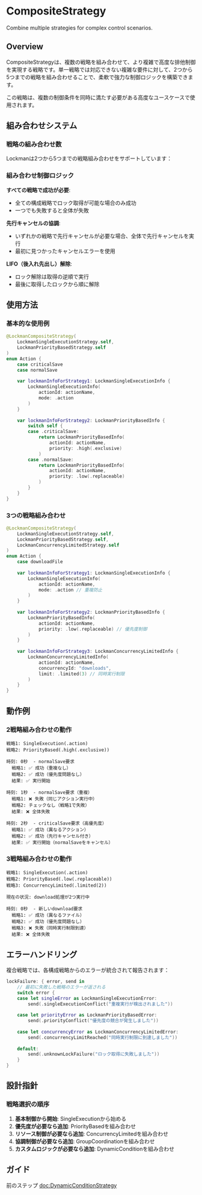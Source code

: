# CompositeStrategy

Combine multiple strategies for complex control scenarios.

## Overview

CompositeStrategyは、複数の戦略を組み合わせて、より複雑で高度な排他制御を実現する戦略です。単一戦略では対応できない複雑な要件に対して、2つから5つまでの戦略を組み合わせることで、柔軟で強力な制御ロジックを構築できます。

この戦略は、複数の制御条件を同時に満たす必要がある高度なユースケースで使用されます。

## 組み合わせシステム

### 戦略の組み合わせ数

Lockmanは2つから5つまでの戦略組み合わせをサポートしています：

### 組み合わせ制御ロジック

**すべての戦略で成功が必要**:
- 全ての構成戦略でロック取得が可能な場合のみ成功
- 一つでも失敗すると全体が失敗

**先行キャンセルの協調**:
- いずれかの戦略で先行キャンセルが必要な場合、全体で先行キャンセルを実行
- 最初に見つかったキャンセルエラーを使用

**LIFO（後入れ先出し）解除**:
- ロック解除は取得の逆順で実行
- 最後に取得したロックから順に解除

## 使用方法

### 基本的な使用例

```swift
@LockmanCompositeStrategy(
    LockmanSingleExecutionStrategy.self,
    LockmanPriorityBasedStrategy.self
)
enum Action {
    case criticalSave
    case normalSave
    
    var lockmanInfoForStrategy1: LockmanSingleExecutionInfo {
        LockmanSingleExecutionInfo(
            actionId: actionName,
            mode: .action
        )
    }
    
    var lockmanInfoForStrategy2: LockmanPriorityBasedInfo {
        switch self {
        case .criticalSave:
            return LockmanPriorityBasedInfo(
                actionId: actionName,
                priority: .high(.exclusive)
            )
        case .normalSave:
            return LockmanPriorityBasedInfo(
                actionId: actionName,
                priority: .low(.replaceable)
            )
        }
    }
}
```

### 3つの戦略組み合わせ

```swift
@LockmanCompositeStrategy(
    LockmanSingleExecutionStrategy.self,
    LockmanPriorityBasedStrategy.self,
    LockmanConcurrencyLimitedStrategy.self
)
enum Action {
    case downloadFile
    
    var lockmanInfoForStrategy1: LockmanSingleExecutionInfo {
        LockmanSingleExecutionInfo(
            actionId: actionName,
            mode: .action // 重複防止
        )
    }
    
    var lockmanInfoForStrategy2: LockmanPriorityBasedInfo {
        LockmanPriorityBasedInfo(
            actionId: actionName,
            priority: .low(.replaceable) // 優先度制御
        )
    }
    
    var lockmanInfoForStrategy3: LockmanConcurrencyLimitedInfo {
        LockmanConcurrencyLimitedInfo(
            actionId: actionName,
            concurrencyId: "downloads",
            limit: .limited(3) // 同時実行制限
        )
    }
}
```

## 動作例

### 2戦略組み合わせの動作

```
戦略1: SingleExecution(.action)
戦略2: PriorityBased(.high(.exclusive))

時刻: 0秒  - normalSave要求
  戦略1: ✅ 成功（重複なし）
  戦略2: ✅ 成功（優先度問題なし）
  結果: ✅ 実行開始

時刻: 1秒  - normalSave要求（重複）
  戦略1: ❌ 失敗（同じアクション実行中）
  戦略2: チェックなし（戦略1で失敗）
  結果: ❌ 全体失敗

時刻: 2秒  - criticalSave要求（高優先度）
  戦略1: ✅ 成功（異なるアクション）
  戦略2: ✅ 成功（先行キャンセル付き）
  結果: ✅ 実行開始（normalSaveをキャンセル）
```

### 3戦略組み合わせの動作

```
戦略1: SingleExecution(.action)
戦略2: PriorityBased(.low(.replaceable))  
戦略3: ConcurrencyLimited(.limited(2))

現在の状況: download処理が2つ実行中

時刻: 0秒  - 新しいdownload要求
  戦略1: ✅ 成功（異なるファイル）
  戦略2: ✅ 成功（優先度問題なし）
  戦略3: ❌ 失敗（同時実行制限到達）
  結果: ❌ 全体失敗
```

## エラーハンドリング

複合戦略では、各構成戦略からのエラーが統合されて報告されます：

```swift
lockFailure: { error, send in
    // 最初に失敗した戦略のエラーが返される
    switch error {
    case let singleError as LockmanSingleExecutionError:
        send(.singleExecutionConflict("重複実行が検出されました"))
        
    case let priorityError as LockmanPriorityBasedError:
        send(.priorityConflict("優先度の競合が発生しました"))
        
    case let concurrencyError as LockmanConcurrencyLimitedError:
        send(.concurrencyLimitReached("同時実行制限に到達しました"))
        
    default:
        send(.unknownLockFailure("ロック取得に失敗しました"))
    }
}
```

## 設計指針

### 戦略選択の順序

1. **基本制御から開始**: SingleExecutionから始める
2. **優先度が必要なら追加**: PriorityBasedを組み合わせ
3. **リソース制御が必要なら追加**: ConcurrencyLimitedを組み合わせ
4. **協調制御が必要なら追加**: GroupCoordinationを組み合わせ
5. **カスタムロジックが必要なら追加**: DynamicConditionを組み合わせ

## ガイド

前のステップ <doc:DynamicConditionStrategy>
